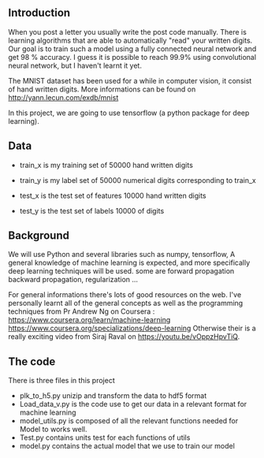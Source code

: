 ## Introduction

When you post a letter you usually write the post code manually. 
There is learning algorithms that are able to automatically "read" your written digits.
Our goal is to train such a model using a fully connected neural network and get 98 % accuracy. 
I guess it is possible to reach 99.9% using convolutional neural network, but I haven't learnt it yet.

The MNIST dataset has been used for a while in computer vision, it consist of
hand written digits. More informations
can be found on http://yann.lecun.com/exdb/mnist

In this project, we are going to use tensorflow (a python package for deep learning).

## Data

* train_x is my training set of 50000 hand written digits
* train_y is my label set of 50000 numerical digits corresponding to train_x

* test_x is the test set of features 10000 hand written digits
* test_y is the test set of labels 10000 of digits


## Background

We will use Python and several libraries such as numpy, tensorflow,
A general knowledge of machine learning is expected, and more specifically
deep learning techniques will be used. some are forward propagation
backward propagation, regularization ...

For general informations there's lots of good resources on the web. I've personally learnt
all of the general concepts as well as the programming techniques from Pr Andrew Ng
on Coursera  : https://www.coursera.org/learn/machine-learning
               https://www.coursera.org/specializations/deep-learning 
Otherwise their is a really exciting video from Siraj Raval
on https://youtu.be/vOppzHpvTiQ.



## The code

There is three files in this project
* plk_to_h5.py unizip and transform the data to hdf5 format
* Load_data_v.py is the code use to get our data in a relevant format for machine learning
* model_utils.py is composed of all the relevant functions needed for Model to
works well.
* Test.py contains units test for each functions of utils
* model.py contains the actual model that we use to train our model


